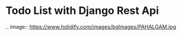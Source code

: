 
Todo List with Django Rest Api
====== 


.. image:: https://www.holidify.com/images/bgImages/PAHALGAM.jpg
